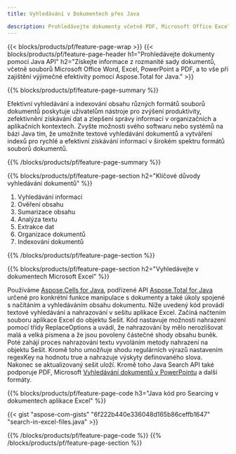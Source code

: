 ```yaml
---
title: Vyhledávání v Dokumentech přes Java 

description: Prohledávejte dokumenty včetně PDF, Microsoft Office Excel, Word, PowerPoint a dalších prostřednictvím aplikace založené na Javě.
---
```


{{< blocks/products/pf/feature-page-wrap >}}
{{< blocks/products/pf/feature-page-header h1="Prohledávejte dokumenty pomocí Java API" h2="Získejte informace z rozmanité sady dokumentů, včetně souborů Microsoft Office Word, Excel, PowerPoint a PDF, a to vše při zajištění výjimečné efektivity pomocí Aspose.Total for Java." >}}

{{% blocks/products/pf/feature-page-summary %}}

Efektivní vyhledávání a indexování obsahu různých formátů souborů dokumentů poskytuje uživatelům nástroje pro zvýšení produktivity, zefektivnění získávání dat a zlepšení správy informací v organizačních a aplikačních kontextech. Zvyšte možnosti svého softwaru nebo systémů na bázi Java tím, že umožníte textové vyhledávání dokumentů a vytváření indexů pro rychlé a efektivní získávání informací v širokém spektru formátů souborů dokumentů.

{{% /blocks/products/pf/feature-page-summary  %}}

{{% blocks/products/pf/feature-page-section  h2="Klíčové důvody vyhledávání dokumentů" %}}

1. Vyhledávání informací
1. Ověření obsahu 
1. Sumarizace obsahu 
1. Analýza textu
1. Extrakce dat 
1. Organizace dokumentů
1. Indexování dokumentů 



{{% /blocks/products/pf/feature-page-section %}}

{{% blocks/products/pf/feature-page-section  h2="Vyhledávejte v dokumentech Microsoft Excel" %}}

Používáme [Aspose.Cells for Java](https://products.aspose.com/cells/java/), podřízené API [Aspose.Total for Java](https://products.aspose.com/total/java/) určené pro konkrétní funkce manipulace s dokumenty a také úkoly spojené s načítáním a vyhledáváním obsahu dokumentu. Níže uvedený kód provádí textové vyhledávání a nahrazování v sešitu aplikace Excel. Začíná načtením souboru aplikace Excel do objektu Sešit. Kód nastavuje možnosti nahrazení pomocí třídy ReplaceOptions a uvádí, že nahrazování by mělo nerozlišovat malá a velká písmena a že jsou povoleny částečné shody obsahu buněk. Poté zahájí proces nahrazování textu vyvoláním metody nahrazení na objektu Sešit. Kromě toho umožňuje shodu regulárních výrazů nastavením regexKey na hodnotu true a nahrazuje výskyty definovaného slova. Nakonec se aktualizovaný sešit uloží. Kromě toho Java Search API také podporuje PDF, Microsoft [Vyhledávání dokumentů v PowerPointu](https://products.aspose.com/total/java/search/pptx/) a další formáty.

{{% blocks/products/pf/feature-page-code h3="Java kód pro Searcing v dokumentech aplikace Excel" %}}

{{< gist "aspose-com-gists" "6f222b440e336048d165b86ceffb1647" "search-in-excel-files.java" >}}

{{% /blocks/products/pf/feature-page-code  %}}
{{% /blocks/products/pf/feature-page-section %}}